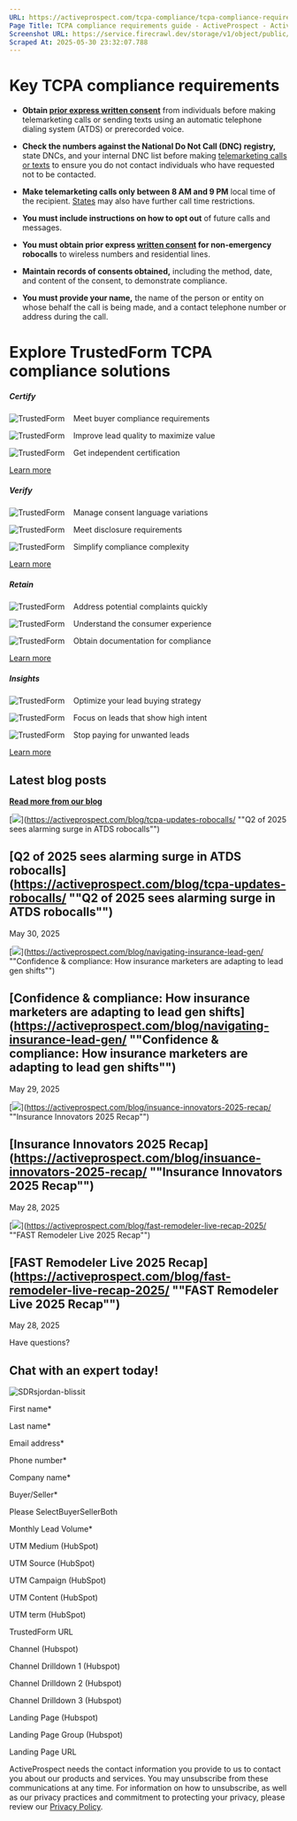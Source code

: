 ```yaml
---
URL: https://activeprospect.com/tcpa-compliance/tcpa-compliance-requirements/
Page Title: TCPA compliance requirements guide - ActiveProspect - ActiveProspect
Screenshot URL: https://service.firecrawl.dev/storage/v1/object/public/media/screenshot-2afdf708-4de6-4fb4-92d0-7f597d3d151f.png
Scraped At: 2025-05-30 23:32:07.788
---
```

# Key TCPA compliance requirements

- **Obtain [prior express written consent](https://activeprospect.com/blog/express-written-consent/)** from individuals before making telemarketing calls or sending texts using an automatic telephone dialing system (ATDS) or prerecorded voice.
- **Check the numbers against the National Do Not Call (DNC) registry,** state DNCs, and your internal DNC list before making [telemarketing calls or texts](https://activeprospect.com/blog/how-new-fcc-sms-update-affects-marketing/) to ensure you do not contact individuals who have requested not to be contacted.
- **Make telemarketing calls only between 8 AM and 9 PM** local time of the recipient. [States](https://activeprospect.com/blog/tcpa-state-regulations/) may also have further call time restrictions.

- **You must include instructions on how to opt out** of future calls and messages.
- **You must obtain prior express [written consent](https://activeprospect.com/blog/tcpa-consent/) for non-emergency robocalls** to wireless numbers and residential lines.
- **Maintain records of consents obtained,** including the method, date, and content of the consent, to demonstrate compliance.
- **You must provide your name,** the name of the person or entity on whose behalf the call is being made, and a contact telephone number or address during the call.

# Explore TrustedForm TCPA compliance solutions

##### Certify

![TrustedForm](https://activeprospect.com/wp-content/uploads/2023/09/check_icon_black.png)    Meet buyer compliance requirements

![TrustedForm](https://activeprospect.com/wp-content/uploads/2023/09/check_icon_black.png)    Improve lead quality to maximize value

![TrustedForm](https://activeprospect.com/wp-content/uploads/2023/09/check_icon_black.png)    Get independent certification

[Learn more](https://activeprospect.com/trustedform/certify/)

##### Verify

![TrustedForm](https://activeprospect.com/wp-content/uploads/2023/09/check_icon_black.png)    Manage consent language variations

![TrustedForm](https://activeprospect.com/wp-content/uploads/2023/09/check_icon_black.png)    Meet disclosure requirements

![TrustedForm](https://activeprospect.com/wp-content/uploads/2023/09/check_icon_black.png)    Simplify compliance complexity

[Learn more](https://activeprospect.com/trustedform/verify/)

##### Retain

![TrustedForm](https://activeprospect.com/wp-content/uploads/2023/09/check_icon_black.png)    Address potential complaints quickly

![TrustedForm](https://activeprospect.com/wp-content/uploads/2023/09/check_icon_black.png)    Understand the consumer experience

![TrustedForm](https://activeprospect.com/wp-content/uploads/2023/09/check_icon_black.png)    Obtain documentation for compliance

[Learn more](https://activeprospect.com/trustedform/retain/)

##### Insights

![TrustedForm](https://activeprospect.com/wp-content/uploads/2023/09/check_icon_black.png)    Optimize your lead buying strategy

![TrustedForm](https://activeprospect.com/wp-content/uploads/2023/09/check_icon_black.png)    Focus on leads that show high intent

![TrustedForm](https://activeprospect.com/wp-content/uploads/2023/09/check_icon_black.png)    Stop paying for unwanted leads

[Learn more](https://activeprospect.com/trustedform/insights/)

## Latest blog posts

[**Read more from our blog**](https://activeprospect.com/blog/)

[![](https://activeprospect.com/wp-content/uploads/2025/05/TCPA_Updates_feat-300x231.png)](https://activeprospect.com/blog/tcpa-updates-robocalls/ ""Q2 of 2025 sees alarming surge in ATDS robocalls"")

## [Q2 of 2025 sees alarming surge in ATDS robocalls](https://activeprospect.com/blog/tcpa-updates-robocalls/ ""Q2 of 2025 sees alarming surge in ATDS robocalls"")

May 30, 2025

[![](https://activeprospect.com/wp-content/uploads/2025/05/Confidence_Compliance_feat-300x231.png)](https://activeprospect.com/blog/navigating-insurance-lead-gen/ ""Confidence & compliance: How insurance marketers are adapting to lead gen shifts"")

## [Confidence & compliance: How insurance marketers are adapting to lead gen shifts](https://activeprospect.com/blog/navigating-insurance-lead-gen/ ""Confidence & compliance: How insurance marketers are adapting to lead gen shifts"")

May 29, 2025

[![](https://activeprospect.com/wp-content/uploads/2025/05/InsInnovators_25_Preview-300x232.png)](https://activeprospect.com/blog/insuance-innovators-2025-recap/ ""Insurance Innovators 2025 Recap"")

## [Insurance Innovators 2025 Recap](https://activeprospect.com/blog/insuance-innovators-2025-recap/ ""Insurance Innovators 2025 Recap"")

May 28, 2025

[![](https://activeprospect.com/wp-content/uploads/2025/05/FAST_25_Preview-300x232.png)](https://activeprospect.com/blog/fast-remodeler-live-recap-2025/ ""FAST Remodeler Live 2025 Recap"")

## [FAST Remodeler Live 2025 Recap](https://activeprospect.com/blog/fast-remodeler-live-recap-2025/ ""FAST Remodeler Live 2025 Recap"")

May 28, 2025

Have questions?

## Chat with an expert today!

![SDRsjordan-blissit](https://activeprospect.com/wp-content/uploads/2023/09/SDRsjordan-blissit.png)

First name\*

Last name\*

Email address\*

Phone number\*

Company name\*

Buyer/Seller\*

Please SelectBuyerSellerBoth

Monthly Lead Volume\*

UTM Medium (HubSpot)

UTM Source (HubSpot)

UTM Campaign (HubSpot)

UTM Content (HubSpot)

UTM term (HubSpot)

TrustedForm URL

Channel (Hubspot)

Channel Drilldown 1 (Hubspot)

Channel Drilldown 2 (Hubspot)

Channel Drilldown 3 (Hubspot)

Landing Page (Hubspot)

Landing Page Group (Hubspot)

Landing Page URL

ActiveProspect needs the contact information you provide to us to contact you about our products and services. You may unsubscribe from these communications at any time. For information on how to unsubscribe, as well as our privacy practices and commitment to protecting your privacy, please review our [Privacy Policy](https://activeprospect.com/privacy-policy/).

